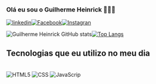 ### Olá eu sou o Guilherme Heinrick 👾👍🏽

[![linkedin](https://img.shields.io/badge/LinkedIn-0077B5?style=for-the-badge&logo=linkedin&logoColor=white)](www.linkedin.com/in/guilherme-heinrick-8987bb238)[![Facebook](https://img.shields.io/badge/Facebook-1877F2?style=for-the-badge&logo=facebook&logoColor=white)](https://www.facebook.com/guilherme.heinrick)[![Instagran](https://img.shields.io/badge/Instagram-E4405F?style=for-the-badge&logo=instagram&logoColor=white)](https://www.instagram.com/guilhermeheinrick/)


![Guilherme Heinrick GitHub stats](https://github-readme-stats.vercel.app/api?username=Heinrick1004&show_icons=true&theme=tokyonight)[![Top Langs](https://github-readme-stats.vercel.app/api/top-langs/?username=anuraghazra)](https://github.com/anuraghazra/github-readme-stats)

## Tecnologias que eu utilizo no meu dia

<div style="display: inline_block"> <br/>
<img align="center" alt="HTML5" src="https://img.shields.io/badge/HTML-239120?style=for-the-badge&logo=html5&logoColor=white" />
<img align="center" alt="CSS" src="https://img.shields.io/badge/CSS-239120?&style=for-the-badge&logo=css3&logoColor=white" />
<img align="center" alt="JavaScrip" src="https://img.shields.io/badge/JavaScript-F7DF1E?style=for-the-badge&logo=javascript&logoColor=black" />
</div>
